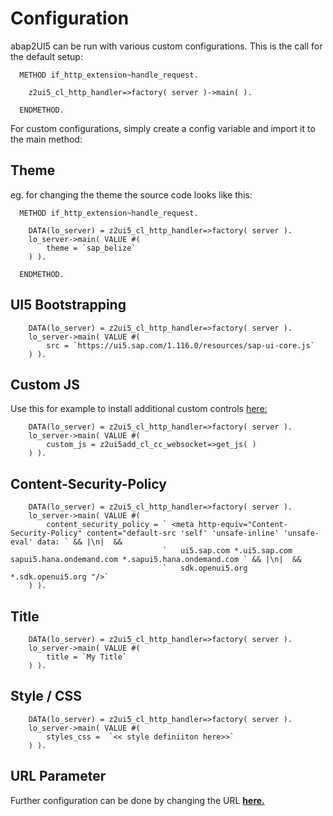# Configuration

abap2UI5 can be run with various custom configurations. This is the call for the default setup:
```abap
  METHOD if_http_extension~handle_request.

    z2ui5_cl_http_handler=>factory( server )->main( ).

  ENDMETHOD.
```
For custom configurations, simply create a config variable and import it to the main method:

## Theme
eg. for changing the theme the source code looks like this:
```abap
  METHOD if_http_extension~handle_request.

    DATA(lo_server) = z2ui5_cl_http_handler=>factory( server ).
    lo_server->main( VALUE #(
        theme = `sap_belize`
    ) ).

  ENDMETHOD.
``` 

## UI5 Bootstrapping

```abap
    DATA(lo_server) = z2ui5_cl_http_handler=>factory( server ).
    lo_server->main( VALUE #(
        src = `https://ui5.sap.com/1.116.0/resources/sap-ui-core.js`
    ) ).
```

## Custom JS
Use this for example to install additional custom controls [here:](https://github.com/abap2UI5-addons/custom-controls)
```abap
    DATA(lo_server) = z2ui5_cl_http_handler=>factory( server ).
    lo_server->main( VALUE #(
        custom_js = z2ui5add_cl_cc_websocket=>get_js( ) 
    ) ).
```

## Content-Security-Policy

```abap
    DATA(lo_server) = z2ui5_cl_http_handler=>factory( server ).
    lo_server->main( VALUE #(
        content_security_policy = ` <meta http-equiv="Content-Security-Policy" content="default-src 'self' 'unsafe-inline' 'unsafe-eval' data: ` && |\n|  &&
                                  `   ui5.sap.com *.ui5.sap.com sapui5.hana.ondemand.com *.sapui5.hana.ondemand.com ` && |\n|  &&
                                  `   sdk.openui5.org *.sdk.openui5.org "/>`
    ) ).
```

## Title

```abap
    DATA(lo_server) = z2ui5_cl_http_handler=>factory( server ).
    lo_server->main( VALUE #(
        title = `My Title`
    ) ).
```

## Style / CSS

```abap
    DATA(lo_server) = z2ui5_cl_http_handler=>factory( server ).
    lo_server->main( VALUE #(
        styles_css =  `<< style definiiton here>>`
    ) ).
```

## URL Parameter
Further configuration can be done by changing the URL [**here.**](https://help.sap.com/doc/saphelp_nw75/7.5.5/de-DE/8b/46468c433b40c3b87b2e07f34dea1b/content.htm?no_cache=true)
